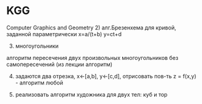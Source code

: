 # KGG
Computer Graphics and Geometry
2) алг.Брезенхема
для кривой, заданной параметрически
x=a/(t+b)
y=ct+d

3) многоугольники

алгоритм пересечения двух произвольных многоугольников без самопересечений (из лекции алгоритм)

4) задаются два отрезка, x<-[a,b], y<-[c,d], отрисовать пов-ть z = f(x,y) - алгоритм любой

5) реализовать алгоритм художника для двух тел: куб и тор
